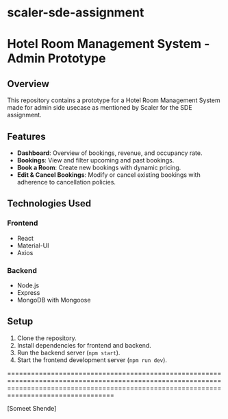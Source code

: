 # scaler-sde-assignment

# Hotel Room Management System - Admin Prototype

## Overview

This repository contains a prototype for a Hotel Room Management System made for admin side usecase as mentioned by Scaler for the SDE assignment.

## Features

- **Dashboard**: Overview of bookings, revenue, and occupancy rate.
- **Bookings**: View and filter upcoming and past bookings.
- **Book a Room**: Create new bookings with dynamic pricing.
- **Edit & Cancel Bookings**: Modify or cancel existing bookings with adherence to cancellation policies.

## Technologies Used

### Frontend

- React
- Material-UI
- Axios
  

### Backend

- Node.js
- Express
- MongoDB with Mongoose

## Setup

1. Clone the repository.
2. Install dependencies for frontend and backend.
3. Run the backend server (`npm start`).
4. Start the frontend development server (`npm run dev`).



=============================================================================================================================================================================================

[Someet Shende]
